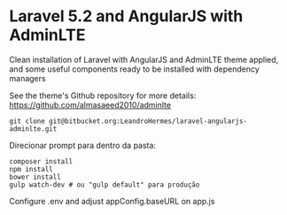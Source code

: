# Laravel 5.2 and AngularJS with AdminLTE

Clean installation of Laravel with AngularJS and AdminLTE theme applied, and some useful components ready to be installed with dependency managers

See the theme's Github repository for more details: https://github.com/almasaeed2010/adminlte


```
git clone git@bitbucket.org:LeandroHermes/laravel-angularjs-adminlte.git
```

Direcionar prompt para dentro da pasta:

```
composer install
npm install
bower install
gulp watch-dev # ou "gulp default" para produção
```

Configure .env and adjust appConfig.baseURL on app.js
